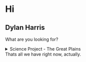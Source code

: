 # Hi
## Dylan Harris

What are you looking for?
<details>
<summary>Science Project - The Great Plains</summary>
Please go to www.detos.net/scienceproject
</details>
Thats all we have right now, actually.